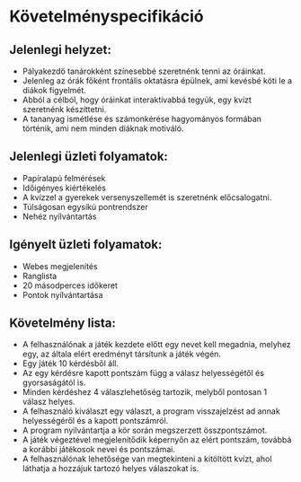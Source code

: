 # Követelményspecifikáció

## Jelenlegi helyzet:
- Pályakezdő tanárokként színesebbé szeretnénk tenni az óráinkat.
- Jelenleg az órák főként frontális oktatásra épülnek, ami kevésbé köti le a diákok figyelmét.
- Abból a célból, hogy óráinkat interaktívabbá tegyük, egy kvízt szeretnénk készíttetni.
- A tananyag ismétlése és számonkérése hagyományos formában történik, ami nem minden diáknak motiváló.

## Jelenlegi üzleti folyamatok:
- Papíralapú felmérések
- Időigényes kiértékelés
- A kvízzel a gyerekek versenyszellemét is szeretnénk előcsalogatni.
- Túlságosan egysíkú pontrendszer
- Nehéz nyílvántartás

## Igényelt üzleti folyamatok:
- Webes megjelenítés
- Ranglista
- 20 másodperces időkeret
- Pontok nyílvántartása 

## Követelmény lista:
- A felhasználónak a játék kezdete előtt egy nevet kell megadnia, melyhez egy, az általa elért eredményt társítunk a játék végén.
- Egy játék 10 kérdésből áll.
- Az egy kérdésre kapott pontszám függ a válasz helyességétől és gyorsaságától is.
- Minden kérdéshez 4 válaszlehetőség tartozik, melyből pontosan 1 válasz helyes.
- A felhasználó kiválaszt egy választ, a program visszajelzést ad annak helyességéről és a kapott pontszámról.
- A program nyilvántartja a kör során megszerzett összpontszámot.
- A játék végeztével megjelenítődik képernyőn az elért pontszám, továbbá a korábbi játékosok nevei és pontszámai.
- A felhasználónak lehetősége van megtekinteni a kitöltött kvízt, ahol láthatja a hozzájuk tartozó helyes válaszokat is.
